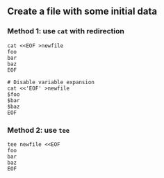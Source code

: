 ## Create a file with some initial data

### Method 1: use `cat` with redirection

```
cat <<EOF >newfile
foo
bar
baz
EOF

# Disable variable expansion
cat <<'EOF' >newfile
$foo
$bar
$baz
EOF
```

### Method 2: use `tee`

```
tee newfile <<EOF
foo
bar
baz
EOF
```
